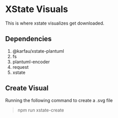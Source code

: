 # XState Visuals

This is where xstate visualizes get downloaded.

## Dependencies

1. @karfau/xstate-plantuml
2. fs
3. plantuml-encoder
4. request
5. xstate

## Create Visual

Running the following command to create a .svg file

> npm run xstate-create

